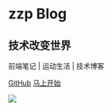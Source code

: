 # zzp Blog

## 技术改变世界

前端笔记 | 运动生活 | 技术博客

[<i class="iconfont icon-github"></i> GitHub](https://github.com/Zhangrunping/learningDocument)
[马上开始 <i class="iconfont icon-down"></i>](#main)

<!-- background image -->

![](https://www.sunniejs.cn/static/wx/bg.jpg)
